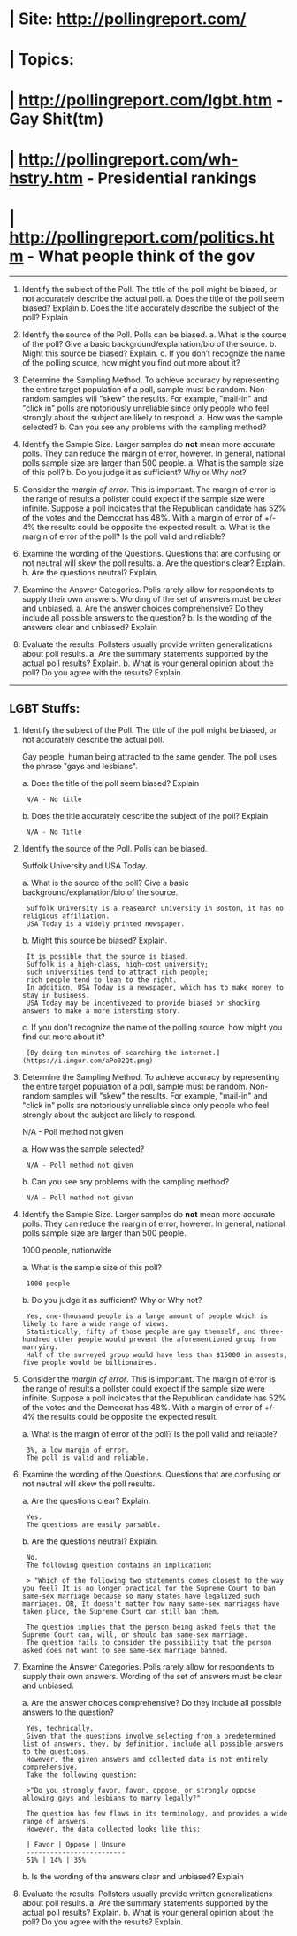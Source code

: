 # | Site: http://pollingreport.com/

# | Topics:

# |  http://pollingreport.com/lgbt.htm		- Gay Shit(tm)

# |  http://pollingreport.com/wh-hstry.htm	- Presidential rankings

# |  http://pollingreport.com/politics.htm	- What people think of the gov

---

1. Identify the subject of the Poll.
   The title of the poll might be biased, or not accurately describe the actual poll.
	a. Does the title of the poll seem biased? Explain
	b. Does the title accurately describe the subject of the poll? Explain

2. Identify the source of the Poll.
   Polls can be biased.
	a. What is the source of the poll? Give a basic background/explanation/bio of the source.
	b. Might this source be biased? Explain.
	c. If you don’t recognize the name of the polling source, how might you find out more about it?

3. Determine the Sampling Method.
   To achieve accuracy by representing the entire target population of a poll, sample must be random.
   Non-random samples will "skew" the results.
   For example, "mail-in" and "click in" polls are notoriously unreliable since only people who feel strongly about the subject are likely to respond.
	a. How was the sample selected?
	b. Can you see any problems with the sampling method?

4. Identify the Sample Size.
   Larger samples do **not** mean more accurate polls.
   They can reduce the margin of error, however.
   In general, national polls sample size are larger than 500 people.
	a. What is the sample size of this poll?
	b. Do you judge it as sufficient? Why or Why not?

5. Consider the *margin of error*.
   This is important.
   The margin of error is the range of results a pollster could expect if the sample size were infinite.
   Suppose a poll indicates that the Republican candidate has 52% of the votes and the Democrat has 48%.
   With a margin of error of +/- 4% the results could be opposite the expected result.
	a. What is the margin of error of the poll? Is the poll valid and reliable?

6. Examine the wording of the Questions.
   Questions that are confusing or not neutral will skew the poll results.
	a. Are the questions clear? Explain.
	b. Are the questions neutral? Explain.

7. Examine the Answer Categories.
   Polls rarely allow for respondents to supply their own answers.
   Wording of the set of answers must be clear and unbiased.
	a. Are the answer choices comprehensive? Do they include all possible answers to the question?
	b. Is the wording of the answers clear and unbiased? Explain

8. Evaluate the results.
   Pollsters usually provide written generalizations about poll results.
	a. Are the summary statements supported by the actual poll results? Explain.
	b. What is your general opinion about the poll? Do you agree with the results? Explain.

---

## LGBT Stuffs:

1. Identify the subject of the Poll.
   The title of the poll might be biased, or not accurately describe the actual poll.

   Gay people, human being attracted to the same gender.
   The poll uses the phrase "gays and lesbians".

	a. Does the title of the poll seem biased? Explain

		N/A - No title

	b. Does the title accurately describe the subject of the poll? Explain

		N/A - No Title



2. Identify the source of the Poll.
   Polls can be biased.

   Suffolk University and USA Today.

	a. What is the source of the poll? Give a basic background/explanation/bio of the source.

		Suffolk University is a reasearch university in Boston, it has no religious affiliation.
		USA Today is a widely printed newspaper.

	b. Might this source be biased? Explain.

		It is possible that the source is biased.
		Suffolk is a high-class, high-cost university;
		such universities tend to attract rich people;
		rich people tend to lean to the right.
		In addition, USA Today is a newspaper, which has to make money to stay in business.
		USA Today may be incentivezed to provide biased or shocking answers to make a more intersting story.

	c. If you don’t recognize the name of the polling source, how might you find out more about it?

		[By doing ten minutes of searching the internet.](https://i.imgur.com/aPo02Qt.png)




3. Determine the Sampling Method.
   To achieve accuracy by representing the entire target population of a poll, sample must be random.
   Non-random samples will "skew" the results.
   For example, "mail-in" and "click in" polls are notoriously unreliable since only people who feel strongly about the subject are likely to respond.

   N/A - Poll method not given

	a. How was the sample selected?

		N/A - Poll method not given

	b. Can you see any problems with the sampling method?

		N/A - Poll method not given



4. Identify the Sample Size.
   Larger samples do **not** mean more accurate polls.
   They can reduce the margin of error, however.
   In general, national polls sample size are larger than 500 people.

   1000 people, nationwide

	a. What is the sample size of this poll?

		1000 people

	b. Do you judge it as sufficient? Why or Why not?

		Yes, one-thousand people is a large amount of people which is likely to have a wide range of views.
		Statistically; fifty of those people are gay themself, and three-hundred other people would prevent the aforementioned group from marrying.
		Half of the surveyed group would have less than $15000 in assests, five people would be billionaires.


5. Consider the *margin of error*.
   This is important.
   The margin of error is the range of results a pollster could expect if the sample size were infinite.
   Suppose a poll indicates that the Republican candidate has 52% of the votes and the Democrat has 48%.
   With a margin of error of +/- 4% the results could be opposite the expected result.

	a. What is the margin of error of the poll? Is the poll valid and reliable?

		3%, a low margin of error.
		The poll is valid and reliable.



6. Examine the wording of the Questions.
   Questions that are confusing or not neutral will skew the poll results.

	a. Are the questions clear? Explain.

		Yes.
		The questions are easily parsable.

	b. Are the questions neutral? Explain.

		No.
		The following question contains an implication:

		> "Which of the following two statements comes closest to the way you feel? It is no longer practical for the Supreme Court to ban same-sex marriage because so many states have legalized such marriages. OR, It doesn't matter how many same-sex marriages have taken place, the Supreme Court can still ban them.

		The question implies that the person being asked feels that the Supreme Court can, will, or should ban same-sex marriage.
		The question fails to consider the possibility that the person asked does not want to see same-sex marriage banned.



7. Examine the Answer Categories.
   Polls rarely allow for respondents to supply their own answers.
   Wording of the set of answers must be clear and unbiased.

	a. Are the answer choices comprehensive? Do they include all possible answers to the question?

		Yes, technically.
		Given that the questions involve selecting from a predetermined list of answers, they, by definition, include all possible answers to the questions.
		However, the given answers amd collected data is not entirely comprehensive.
		Take the following question:

		>"Do you strongly favor, favor, oppose, or strongly oppose allowing gays and lesbians to marry legally?"

		The question has few flaws in its terminology, and provides a wide range of answers.
		However, the data collected looks like this:

		| Favor | Oppose | Unsure
		-------------------------
		51% | 14% | 35%

	b. Is the wording of the answers clear and unbiased? Explain



8. Evaluate the results.
   Pollsters usually provide written generalizations about poll results.
	a. Are the summary statements supported by the actual poll results? Explain.
	b. What is your general opinion about the poll? Do you agree with the results? Explain.

